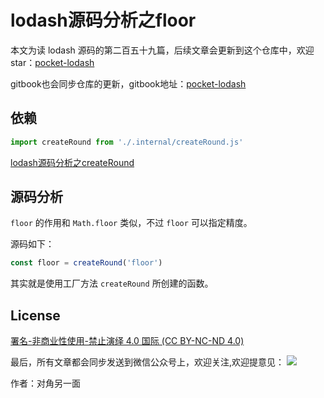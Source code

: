 # lodash源码分析之floor

本文为读 lodash 源码的第二百五十九篇，后续文章会更新到这个仓库中，欢迎 star：[pocket-lodash](https://github.com/yeyuqiudeng/pocket-lodash)

gitbook也会同步仓库的更新，gitbook地址：[pocket-lodash](https://www.gitbook.com/book/yeyuqiudeng/pocket-lodash/details)

## 依赖

```javascript
import createRound from './.internal/createRound.js'
```

[lodash源码分析之createRound](internal/createRound.md)

## 源码分析

`floor` 的作用和 `Math.floor` 类似，不过 `floor` 可以指定精度。

源码如下：

```javascript
const floor = createRound('floor')
```

其实就是使用工厂方法 `createRound` 所创建的函数。

## License

[署名-非商业性使用-禁止演绎 4.0 国际 (CC BY-NC-ND 4.0)](http://creativecommons.org/licenses/by-nc-nd/4.0/)

最后，所有文章都会同步发送到微信公众号上，欢迎关注,欢迎提意见：  ![](https://raw.githubusercontent.com/yeyuqiudeng/resource/master/images/qrcode_front-end-article.jpg) 

作者：对角另一面 

